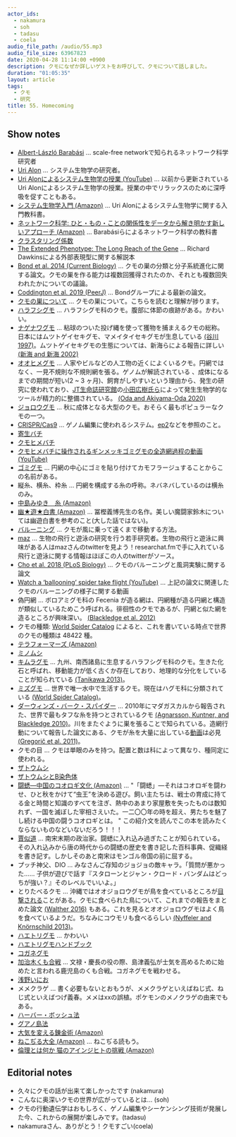 ```yaml
---
actor_ids:
  - nakamura
  - soh
  - tadasu
  - coela
audio_file_path: /audio/55.mp3
audio_file_size: 63967823
date: 2020-04-28 11:14:00 +0900
description: クモになぜか詳しいゲストをお呼びして、クモについて話しました。
duration: "01:05:35"
layout: article
tags:
  - クモ
  - 研究
title: 55. Homecoming
---
```


## Show notes
- [Albert-László Barabási](https://en.wikipedia.org/wiki/Albert-L%C3%A1szl%C3%B3_Barab%C3%A1si) ... scale-free networkで知られるネットワーク科学研究者
- [Uri Alon](http://www.weizmann.ac.il/mcb/UriAlon/homepage) ... システム生物学の研究者。
- [Uri Alonによるシステム生物学の授業 (YouTube)](https://www.youtube.com/watch?v=N6VZeWuME_A) ... 以前から更新されているUri Alonによるシステム生物学の授業。授業の中でリラックスのために深呼吸を促すこともある。
- [システム生物学入門 (Amazon)](https://www.amazon.co.jp/%E3%82%B7%E3%82%B9%E3%83%86%E3%83%A0%E7%94%9F%E7%89%A9%E5%AD%A6%E5%85%A5%E9%96%80-%E7%94%9F%E7%89%A9%E5%9B%9E%E8%B7%AF%E3%81%AE%E8%A8%AD%E8%A8%88%E5%8E%9F%E7%90%86-Uri-Alon/dp/4320056736/?tag=researchatf04-22) ... Uri Alonによるシステム生物学に関する入門教科書。
- [ネットワーク科学: ひと・もの・ことの関係性をデータから解き明かす新しいアプローチ (Amazon)](https://www.amazon.co.jp/%E3%83%8D%E3%83%83%E3%83%88%E3%83%AF%E3%83%BC%E3%82%AF%E7%A7%91%E5%AD%A6-%E3%81%B2%E3%81%A8%E3%83%BB%E3%82%82%E3%81%AE%E3%83%BB%E3%81%93%E3%81%A8%E3%81%AE%E9%96%A2%E4%BF%82%E6%80%A7%E3%82%92%E3%83%87%E3%83%BC%E3%82%BF%E3%81%8B%E3%82%89%E8%A7%A3%E3%81%8D%E6%98%8E%E3%81%8B%E3%81%99%E6%96%B0%E3%81%97%E3%81%84%E3%82%A2%E3%83%97%E3%83%AD%E3%83%BC%E3%83%81-Albert%E2%80%90L%C2%B4aszl%C2%B4-Barab%C2%B4asi/dp/4320124472/?tag=researchatf04-22) ... Barabásiらによるネットワーク科学の教科書
- [クラスタリング係数](https://www.weblio.jp/content/%E3%82%AF%E3%83%A9%E3%82%B9%E3%82%BF%E4%BF%82%E6%95%B0)
- [The Extended Phenotype: The Long Reach of the Gene](https://www.amazon.co.jp/Extended-Phenotype-Oxford-Landmark-Science/dp/0198788916/?tag=researchatf04-22) ... Richard Dawkinsによる外部表現型に関する解説本
- [Bond et al. 2014 (Current Biology)](https://www.sciencedirect.com/science/article/pii/S0960982214007507) ... クモの巣の分類と分子系統進化に関する論文。クモの巣を作る能力は複数回獲得されたのか、それとも複数回失われたかについての議論。
- [Coddington et al. 2019 (PeerJ)](https://peerj.com/articles/6703/) ... Bondグループによる最新の論文。
- [クモの巣について](https://ja.wikipedia.org/wiki/%E3%82%AF%E3%83%A2%E3%81%AE%E7%B6%B2) ...  クモの巣について。こちらを読むと理解が捗ります。
- [ハラフシグモ](https://ja.wikipedia.org/wiki/%E3%83%8F%E3%83%A9%E3%83%95%E3%82%B7%E3%82%B0%E3%83%A2%E7%A7%91) ...  ハラフシグモ科のクモ。腹部に体節の痕跡がある。かわいい。
- [ナゲナワグモ](https://ja.wikipedia.org/wiki/%E3%83%8A%E3%82%B2%E3%83%8A%E3%83%AF%E3%82%B0%E3%83%A2) ... 粘球のついた投げ縄を使って獲物を捕まえるクモの総称。日本にはムツトゲイセキグモ、マメイタイセキグモが生息している [(谷川 1997)](https://www.jstage.jst.go.jp/article/asjaa1936/46/2/46_2_101/_article/-char/ja)。ムツトゲイセキグモの生態については、新海らによる報告に詳しい [(新海 and 新海 2002)](https://www.jstage.jst.go.jp/article/asjaa1936/51/2/51_2_149/_article/-char/ja/)
- [オオヒメグモ](https://ja.wikipedia.org/wiki/%E3%82%AA%E3%82%AA%E3%83%92%E3%83%A1%E3%82%B0%E3%83%A2) ... 人家やビルなどの人工物の近くによくいるクモ。円網ではなく、一見不規則な不規則網を張る。ゲノムが解読されている 、成体になるまでの期間が短い(2 ~ 3 ヶ月)、飼育がしやすいという理由から、発生の研究に使われており、[JT生命誌研究館](https://www.brh.co.jp/)の[小田広樹氏ら](https://www.brh.co.jp/research/lab04/)によって発生生物学的なツールが精力的に整備されている。 [(Oda and Akiyama-Oda 2020)](https://evodevojournal.biomedcentral.com/articles/10.1186/s13227-020-00152-z)
- [ジョロウグモ](https://ja.wikipedia.org/wiki/%E3%82%B8%E3%83%A7%E3%83%AD%E3%82%A6%E3%82%B0%E3%83%A2) ... 秋に成体となる大型のクモ。おそらく最もポピュラーなクモの一つ。
- [CRISPR/Cas9](https://en.wikipedia.org/wiki/CRISPR) ... ゲノム編集に使われるシステム。[ep2](https://researchat.fm/episode/2)などを参照のこと。
- [寄生バチ](https://ja.wikipedia.org/wiki/%E5%AF%84%E7%94%9F%E3%83%90%E3%83%81)
- [クモヒメバチ](https://www.kobe-u.ac.jp/research_at_kobe/NEWS/news/2015_08_06_01.html)
- [クモヒメバチに操作されるギンメッキゴミグモの全造網過程の動画 (YouTube)](https://www.youtube.com/watch?v=G7YW8Fkei48)
- [ゴミグモ](https://ja.wikipedia.org/wiki/%E3%82%B4%E3%83%9F%E3%82%B0%E3%83%A2) ... 円網の中心にゴミを貼り付けてカモフラージュすることからこの名前がある。
- 縦糸、横糸、枠糸 ... 円網を構成する糸の呼称。ネバネバしているのは横糸のみ。
- [中島みゆき　糸 (Amazon)](https://www.amazon.co.jp/%E5%91%BD%E3%81%AE%E5%88%A5%E5%90%8D-%E7%B3%B8-%E4%B8%AD%E5%B3%B6%E3%81%BF%E3%82%86%E3%81%8D/dp/B00005FRZD/?tag=researchatf04-22)
- [幽★遊★白書 (Amazon)](https://www.amazon.co.jp/gp/product/B01C3Q0UO4/ref=series_rw_dp_sw/?tag=researchatf04-22) ... 冨樫義博先生の名作。美しい魔闘家鈴木については幽遊白書を参考のこと(大した話ではない)。
- [バルーニング](https://ja.wikipedia.org/wiki/%E3%83%90%E3%83%AB%E3%83%BC%E3%83%8B%E3%83%B3%E3%82%B0_(%E5%8B%95%E7%89%A9)) ... クモが風に乗って遠くまで移動する方法。
- [maz](https://twitter.com/dynamicsoar) ... 生物の飛行と遊泳の研究を行う若手研究者。生物の飛行と遊泳に興味がある人はmazさんのtwitterを見よう！researchat.fmで手に入れている飛行と遊泳に関する情報はほぼこの人のtwitterがソース。
- [Cho et al. 2018 (PLoS Biology)](https://journals.plos.org/plosbiology/article?id=10.1371/journal.pbio.2004405) ... クモのバルーニングと風洞実験に関する論文
- [Watch a ‘ballooning’ spider take flight (YouTube)](https://www.youtube.com/watch?v=JrS0igctMi0) ... 上記の論文に関連したクモのバルーニングの様子に関する動画
- 偽円網 ... ボロアミグモ科の Fecenia が造る網は、円網種が造る円網と構造が類似しているためこう呼ばれる。徘徊性のクモであるが、円網と似た網を造るところが興味深い。 [(Blackledge et al. 2012)](https://www.nature.com/articles/srep00833)
- クモの種類: [World Spider Catalog](https://wsc.nmbe.ch/) によると、これを書いている時点で世界のクモの種類は 48422 種。
- [テラフォーマーズ (Amazon)](https://www.amazon.co.jp/gp/product/B0756ZDXJW/?tag=researchatf04-22)
- [ミノムシ](https://ja.wikipedia.org/wiki/%E3%83%9F%E3%83%8E%E3%83%A0%E3%82%B7)
- [キムラグモ](https://ja.wikipedia.org/wiki/%E3%82%AD%E3%83%A0%E3%83%A9%E3%82%B0%E3%83%A2) ... 九州、南西諸島に生息するハラフシグモ科のクモ。生きた化石と呼ばれ、移動能力が低く古くか存在しており、地理的な分化をしていることが知られている [(Tanikawa 2013)](https://www.jstage.jst.go.jp/article/asjaa/62/1/62_33/_article/-char/ja)。
- [ミズグモ](https://ja.wikipedia.org/wiki/%E3%83%9F%E3%82%BA%E3%82%B0%E3%83%A2) ... 世界で唯一水中で生活するクモ。現在はハグモ科に分類されている [(World Spider Catalog)](https://wsc.nmbe.ch/species/8306)。
- [ダーウィンズ・バーク・スパイダー](https://ja.wikipedia.org/wiki/%E3%83%80%E3%83%BC%E3%82%A6%E3%82%A3%E3%83%B3%E3%82%BA%E3%83%BB%E3%83%90%E3%83%BC%E3%82%AF%E3%83%BB%E3%82%B9%E3%83%91%E3%82%A4%E3%83%80%E3%83%BC) ... 2010年にマダガスカルから報告された、世界で最もタフな糸を持つとされているクモ [(Agnarsson, Kuntner, and Blackledge 2010)](https://journals.plos.org/plosone/article?id=10.1371/journal.pone.0011234)。川をまたぐように巣を張ることで知られている。造網行動について報告した論文にある、クモが糸を大量に出している[動画](https://doi.org/10.1371/journal.pone.0026847.s001)は必見 [(Gregorič et al. 2011)](https://journals.plos.org/plosone/article?id=10.1371/journal.pone.0026847)。
- クモの目 ... クモは単眼のみを持つ。配置と数は科によって異なり、種同定に使われる。
- [ザトウムシ](https://ja.wikipedia.org/wiki/%E3%82%B6%E3%83%88%E3%82%A6%E3%83%A0%E3%82%B7)
- [ザトウムシとB染色体](https://www.toho-u.ac.jp/sci/bio/column/018375.html)
- [闘蟋―中国のコオロギ文化 (Amazon)](https://www.amazon.co.jp/%E9%97%98%E8%9F%8B%E2%80%95%E4%B8%AD%E5%9B%BD%E3%81%AE%E3%82%B3%E3%82%AA%E3%83%AD%E3%82%AE%E6%96%87%E5%8C%96-%E3%81%82%E3%81%98%E3%81%82%E3%83%96%E3%83%83%E3%82%AF%E3%82%B9-%E7%80%AC%E5%B7%9D-%E5%8D%83%E7%A7%8B/dp/4469231851/?tag=researchatf04-22) ... "「闘蟋」―それはコオロギを闘わせ、ひと秋をかけて“虫王”を決める遊び。飼い主たちは、戦士の育成に持てる金と時間と知識のすべてを注ぎ、熱中のあまり家屋敷を失ったものは数知れず、一国を滅ぼした宰相さえいた。一二〇〇年の時を超え、男たちを魅了し続ける中国の闘うコオロギとは。 " この紹介文を読んでこの本を読みたくならないものなどいないだろう！！！
- [賈似道](https://ja.wikipedia.org/wiki/%E8%B3%88%E4%BC%BC%E9%81%93) ... 南宋末期の政治家。闘蟋に入れ込み過ぎたことが知られている。その入れ込みから唐の時代からの闘蟋の歴史を書き記した百科事典、促織経を書き記す。しかしそのあと南宋はモンゴル帝国の前に屈する。
- プッチ神父、DIO ... みなさんご存知のジョジョの敵キャラ。「質問が悪かった…… 子供が遊びで話す『スタローンとジャン・クロード・バンダムはどっちが強い？』そのレベルでいいよ。」
- とりたべるクモ ... 沖縄ではオオジョロウグモが鳥を食べているところが[目撃される](https://www.okinawatimes.co.jp/articles/-/56525)ことがある。クモに食べられた鳥について、これまでの報告をまとめた論文 [(Walther 2016)](https://avianres.biomedcentral.com/articles/10.1186/s40657-016-0051-4) もある。これを見るとオオジョロウグモはよく鳥を食べているようだ。ちなみにコウモリも食べるらしい [(Nyffeler and Knörnschild 2013)](https://journals.plos.org/plosone/article?id=10.1371/journal.pone.0058120)。
- [ハエトリグモ](https://ja.wikipedia.org/wiki/%E3%83%8F%E3%82%A8%E3%83%88%E3%83%AA%E3%82%B0%E3%83%A2) ... かわいい
- [ハエトリグモハンドブック](https://www.amazon.co.jp/%E3%83%8F%E3%82%A8%E3%83%88%E3%83%AA%E3%82%B0%E3%83%A2%E3%83%8F%E3%83%B3%E3%83%89%E3%83%96%E3%83%83%E3%82%AF-%E9%A0%88%E9%BB%92-%E9%81%94%E5%B7%B3/dp/4829981490/?tag=researchatf04-22)
- [コガネグモ](https://ja.wikipedia.org/wiki/%E3%82%B3%E3%82%AC%E3%83%8D%E3%82%B0%E3%83%A2)
- [加治木くも合戦](https://ja.wikipedia.org/wiki/%E5%8A%A0%E6%B2%BB%E6%9C%A8%E3%81%8F%E3%82%82%E5%90%88%E6%88%A6) ... 文禄・慶長の役の際、島津義弘が士気を高めるために始めたと言われる鹿児島のくも合戦。コガネグモを戦わせる。
- [浅野いにお](https://ja.wikipedia.org/wiki/%E6%B5%85%E9%87%8E%E3%81%84%E3%81%AB%E3%81%8A)
- メメクラゲ ... 書く必要もないとおもうが、メメクラゲといえばねじ式、ねじ式といえばつげ義春。メメはxxの誤植。ポケモンのメノクラゲの由来でもある。
- [ハーバー・ボッシュ法](https://ja.wikipedia.org/wiki/%E3%83%8F%E3%83%BC%E3%83%90%E3%83%BC%E3%83%BB%E3%83%9C%E3%83%83%E3%82%B7%E3%83%A5%E6%B3%95)
- [グアノ島法](https://ja.wikipedia.org/wiki/%E3%82%B0%E3%82%A2%E3%83%8E%E5%B3%B6%E6%B3%95)
- [大気を変える錬金術 (Amazon)](https://www.amazon.co.jp/%E5%A4%A7%E6%B0%97%E3%82%92%E5%A4%89%E3%81%88%E3%82%8B%E9%8C%AC%E9%87%91%E8%A1%93-%E6%96%B0%E8%A3%85%E7%89%88-%E3%83%88%E3%83%BC%E3%83%9E%E3%82%B9%E3%83%BB%E3%83%98%E3%82%A4%E3%82%AC%E3%83%BC/dp/4622086581/?tag=researchatf04-22)
- [ねこぢる大全 (Amazon)](https://www.amazon.co.jp/dp/B07JJZJTWR/?tag=researchatf04-22) ... ねこぢる読もう。
- [倫理とは何か 猫のアインジヒトの挑戦 (Amazon)](https://www.amazon.co.jp/%E5%80%AB%E7%90%86%E3%81%A8%E3%81%AF%E4%BD%95%E3%81%8B-%E7%8C%AB%E3%81%AE%E3%82%A2%E3%82%A4%E3%83%B3%E3%82%B8%E3%83%92%E3%83%88%E3%81%AE%E6%8C%91%E6%88%A6-%E3%81%A1%E3%81%8F%E3%81%BE%E5%AD%A6%E8%8A%B8%E6%96%87%E5%BA%AB-%E6%B0%B8%E4%BA%95-%E5%9D%87/dp/4480093435/?tag=researchatf04-22)

## Editorial notes
- 久々にクモの話が出来て楽しかったです (nakamura)
- こんなに奥深いクモの世界が広がっているとは... (soh)
- クモの行動遺伝学はおもしろく、ゲノム編集やシーケンシング技術が発展した今、これからの展開が楽しみです。(tadasu)
- nakamuraさん、ありがとう！クモすごい(coela)
